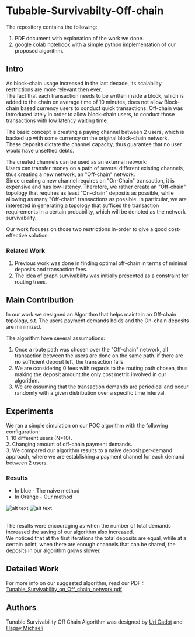 # Tubable-Survivabilty-Off-chain
The repository contains the following:

1) PDF document with explanation of the work we done.
2) google colab notebook with a simple python implementation of our proposed algorithm.

## Intro
As block-chain usage increased in the last decade, its scalability restrictions are more relevant then ever.<br />
The fact that each transaction needs to be written inside a block, which is added to the chain on average time of 10 minutes, does not allow Block-chain based currency users to conduct quick transactions. Off-chain was introduced lately in order to allow block-chain users, to conduct those transactions with low latency waiting time.

The basic concept is creating a paying channel between 2 users, which is backed up with some currency on the original block-chain network.<br />
These deposits dictate the channel capacity, thus guarantee that no user would have unsettled debts.<br />

The created channels can be used as an external network:<br />
Users can transfer money on a path of several different existing channels, thus creating a new network, an "Off-chain" network.<br />
Since creating a new channel requires an "On-Chain" transaction, it is expensive and has low-latency. Therefore, we rather create an "Off-chain" topology that requires as least "On-chain" deposits as possible, while allowing as many "Off-chain" transactions as possible. In particular, we are interested in generating a topology that suffices the transaction requirements in a certain probability, which will be denoted as the network survivability.<br />

Our work focuses on those two restrictions in-order to give a good cost-effective solution.<br />
### Related Work
1. Previous work was done in finding optimal off-chain in terms of minimal deposits and transaction fees.<br />
2. The idea of graph survivability was initially presented as a constraint for routing trees.<br />

## Main Contribution
In our work we designed an Algorithm that helps maintain an Off-chain topology, s.t. The users payment demands holds and the On-chain deposits are minimized.

The algorithm have several assumptions:<br/>
1. Once a route path was chosen over the "Off-chain" network, all transaction between the users are done on the same path. if there are no sufficient deposit left, the transaction fails. <br/>
2. We are considering 0 fees with regards to the routing path chosen, thus making the deposit amount the only cost metric involved in our algorithm.  <br/>
3. We are assuming that the transaction demands are periodical and occur randomly with a given distribution over a specific time interval. 

## Experiments
We ran a simple simulation on our POC algorithm with the following configuration:<br /> 
    1. 10 different users (N=10). <br />
    2. Changing amount of off-chain payment demands. <br />
    3. We compared our algorithm results to a naive deposit per-demand approach, where we are establishing a payment channel for each demand between 2 users. <br />

### Results
* In blue - The naive method
* In Orange - Our method

![alt text][exp_result_1]
![alt text][exp_result_2]

<br />
The results were encouraging as when the number of total demands increased the
saving of our algorithm also increased.<br />
We noticed that at the first iterations the total deposits are equal, while
at a certain point, when there are enough channels that can be shared, the deposits in
our algorithm grows slower.

## Detailed Work
For more info on our suggested algorithm, read our PDF : [Tunable_Survivability_on_Off_chain_network.pdf](https://github.com/Ugadot/Tunable-Survivabilty-Off-chain/blob/main/Tunable_Survivability_on_Off_chain_network.pdf)

## Authors

Tunable Survivability Off Chain Algorithm was designed by [Uri Gadot](https://github.com/Ugadot) and [Hagay Michaeli](https://github.com/hmichaeli)



[exp_result_1]: https://github.com/Ugadot/Tunable-Survivabilty-Off-chain/blob/main/exp10(1).png "Logo Title Text 2"
[exp_result_2]: https://github.com/Ugadot/Tunable-Survivabilty-Off-chain/blob/main/exp11.png "Logo Title Text 2"
